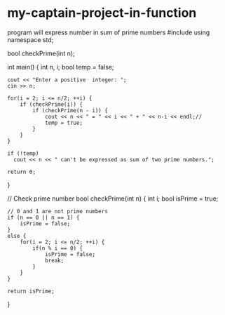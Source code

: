 # my-captain-project-in-function
program will express number in sum of prime numbers
#include <iostream>
using namespace std;

bool checkPrime(int n);

int main() {
    int n, i;
    bool temp = false;

    cout << "Enter a positive  integer: ";
    cin >> n;

    for(i = 2; i <= n/2; ++i) {
        if (checkPrime(i)) {
            if (checkPrime(n - i)) {
                cout << n << " = " << i << " + " << n-i << endl;//
                temp = true;
            }
        }
    }

    if (!temp)
      cout << n << " can't be expressed as sum of two prime numbers.";

    return 0;
}

// Check prime number
bool checkPrime(int n)
{
    int i;
    bool isPrime = true;

    // 0 and 1 are not prime numbers
    if (n == 0 || n == 1) {
        isPrime = false;
    }
    else {
        for(i = 2; i <= n/2; ++i) {
            if(n % i == 0) {
                isPrime = false;
                break;
            }
        }
    }

    return isPrime;
}
